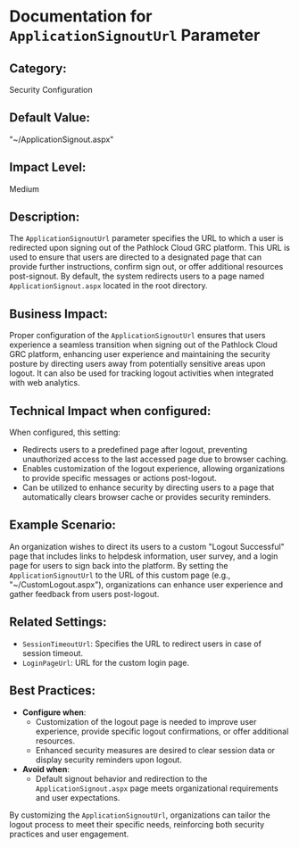 # Documentation for `ApplicationSignoutUrl` Parameter

## Category:
Security Configuration

## Default Value:
"~/ApplicationSignout.aspx"

## Impact Level:
Medium

## Description:
The `ApplicationSignoutUrl` parameter specifies the URL to which a user is redirected upon signing out of the Pathlock Cloud GRC platform. This URL is used to ensure that users are directed to a designated page that can provide further instructions, confirm sign out, or offer additional resources post-signout. By default, the system redirects users to a page named `ApplicationSignout.aspx` located in the root directory.

## Business Impact:
Proper configuration of the `ApplicationSignoutUrl` ensures that users experience a seamless transition when signing out of the Pathlock Cloud GRC platform, enhancing user experience and maintaining the security posture by directing users away from potentially sensitive areas upon logout. It can also be used for tracking logout activities when integrated with web analytics.

## Technical Impact when configured:
When configured, this setting:
- Redirects users to a predefined page after logout, preventing unauthorized access to the last accessed page due to browser caching.
- Enables customization of the logout experience, allowing organizations to provide specific messages or actions post-logout.
- Can be utilized to enhance security by directing users to a page that automatically clears browser cache or provides security reminders.

## Example Scenario:
An organization wishes to direct its users to a custom "Logout Successful" page that includes links to helpdesk information, user survey, and a login page for users to sign back into the platform. By setting the `ApplicationSignoutUrl` to the URL of this custom page (e.g., "~/CustomLogout.aspx"), organizations can enhance user experience and gather feedback from users post-logout.

## Related Settings:
- `SessionTimeoutUrl`: Specifies the URL to redirect users in case of session timeout.
- `LoginPageUrl`: URL for the custom login page.

## Best Practices:
- **Configure when**:
  - Customization of the logout page is needed to improve user experience, provide specific logout confirmations, or offer additional resources.
  - Enhanced security measures are desired to clear session data or display security reminders upon logout.
- **Avoid when**:
  - Default signout behavior and redirection to the `ApplicationSignout.aspx` page meets organizational requirements and user expectations.

By customizing the `ApplicationSignoutUrl`, organizations can tailor the logout process to meet their specific needs, reinforcing both security practices and user engagement.